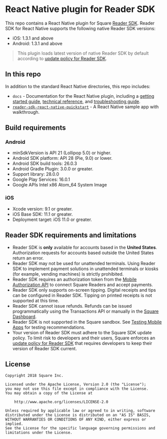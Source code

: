 # React Native plugin for Reader SDK

This repo contains a React Native plugin for Square [Reader SDK]. Reader SDK for
React Native supports the following native Reader SDK versions:

  * iOS: 1.3.1 and above
  * Android: 1.3.1 and above

>This plugin loads latest version of native Reader SDK by default according to [update policy for Reader SDK].

## In this repo

In addition to the standard React Native directories, this repo includes:

* `docs` - Documentation for the React Native plugin, including a
  [getting started guide], [technical reference], and [troubleshooting guide].
* [`reader-sdk-react-native-quickstart`] - A React Native sample app with
  walkthrough.


## Build requirements

### Android

* minSdkVersion is API 21 (Lollipop 5.0) or higher.
* Android SDK platform: API 28 (Pie, 9.0) or lower.
* Android SDK build tools: 26.0.3
* Android Gradle Plugin: 3.0.0 or greater.
* Support library: 28.0.0
* Google Play Services: 16.0.1
* Google APIs Intel x86 Atom_64 System Image

### iOS

* Xcode version: 9.1 or greater.
* iOS Base SDK: 11.1 or greater.
* Deployment target: iOS 11.0 or greater.


## Reader SDK requirements and limitations

* Reader SDK is **only** available for accounts based in the **United States**.
  Authorization requests for accounts based outside the United States return an
  error.
* Reader SDK may not be used for unattended terminals. Using Reader SDK to
  implement payment solutions in unattended terminals or kiosks (for example,
  vending machines) is strictly prohibited.
* Reader SDK requires an authorization token from the [Mobile Authorization API]
  to connect Square Readers and accept payments.
* Reader SDK only supports on-screen tipping. Digital receipts and tips can be
  configured in Reader SDK. Tipping on printed receipts is not supported at this
  time.
* Reader SDK cannot issue refunds. Refunds can be issued programmatically using
  the Transactions API or manually in the [Square Dashboard].
* Reader SDK is not supported in the Square sandbox. See [Testing Mobile Apps]
  for testing recommendations.
* Your version of Reader SDK must adhere to the Square SDK update policy. To
  limit risk to developers and their users, Square enforces an
  [update policy for Reader SDK] that requires developers to keep their version
  of Reader SDK current.


## License

```
Copyright 2018 Square Inc.

Licensed under the Apache License, Version 2.0 (the "License");
you may not use this file except in compliance with the License.
You may obtain a copy of the License at

    http://www.apache.org/licenses/LICENSE-2.0

Unless required by applicable law or agreed to in writing, software
distributed under the License is distributed on an "AS IS" BASIS,
WITHOUT WARRANTIES OR CONDITIONS OF ANY KIND, either express or implied.
See the License for the specific language governing permissions and
limitations under the License.
```


[//]: # "Link anchor definitions"
[Mobile Authorization API]: https://docs.connect.squareup.com/payments/readersdk/mobile-authz-guide
[Reader SDK]: https://docs.connect.squareup.com/payments/readersdk/overview
[Square Dashboard]: https://squareup.com/dashboard/
[update policy for Reader SDK]: https://docs.connect.squareup.com/payments/readersdk/overview#readersdkupdatepolicy
[Testing Mobile Apps]: https://docs.connect.squareup.com/testing/mobile
[getting started guide]: https://github.com/square/react-native-square-reader-sdk/tree/master/docs/get-started.md
[technical reference]: https://github.com/square/react-native-square-reader-sdk/tree/master/docs/reference.md
[troubleshooting guide]: https://github.com/square/react-native-square-reader-sdk/tree/master/docs/troubleshooting.md
[`reader-sdk-react-native-quickstart`]: https://github.com/square/react-native-square-reader-sdk/tree/master/reader-sdk-react-native-quickstart

